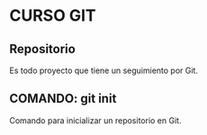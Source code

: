 # **CURSO GIT**
## Repositorio
Es todo proyecto que tiene un seguimiento por Git.
## COMANDO: git init
Comando para inicializar un repositorio en Git.